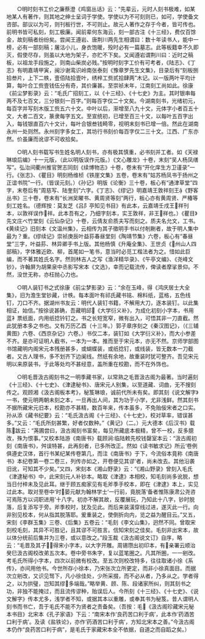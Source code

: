 <!-- { "loadSidebar": true } -->
　　○明时刻书工价之廉蔡澄《鸡窗丛话》云：“先辈云，元时人刻书极难，如某地某人有著作，则其地之绅士呈词于学使。学使以为不可刻则已，如可，学使备文咨部。部议以为可，则刊板行世，不可则止。故元人著作之存于今者，皆可传也。前明书皆可私刻，刻工极廉。闻前辈何东海云，刻一部古注《十三经》，费仅百馀金，故刻稿者纷纷矣。尝闻王遵岩、唐荆川两先生相谓曰：数十年读书人，能中一榜，必有一部刻稿；屠沽小儿，身衣饱暖，殁时必有一篇墓志。此等板籍幸不久即灭，假使尽存，则虽以大地为架子，亦贮不下矣。又闻遵岩谓荆川曰：近时之稿板，以祖龙手段施之，则南山柴炭必贱。”按明时刻字工价有可考者，《陆志》、《丁志》有明嘉靖甲寅，闽沙谢鸾识岭南张泰刻《豫章罗先生文集》，目录后有“刻板捌拾叁片，上下二帙，壹佰陆拾壹叶，绣梓工赀贰拾肆两”木记。以一版两叶平均计算，每叶合工赀壹钱伍分有奇，其价廉甚。至崇祯末年，江南刻工尚如此。徐康《前尘梦影录》云：“毛氏广招刻工，以《十三经》、《十七史》为主。其时银串每两不及七百文，三分银刻一百字。”则每百字仅二十文矣。今湖南刻书，光绪初元，每百字并写刻木版工赀五六十文。中叶以后，渐增至八九十文，元体字小者百五十文，大者二百文，篆隶每字五文。至宣统初，已增至百三十文，以每叶五百字出入，每钱银直百六十文计，每叶合银叁钱畸零，视明末刻书已增一倍。然此在湖南永州一处则然。永州刻字多女工，其坊行书刻价每百字仅二三十文。江西、广东亦然。价虽廉而讹谬不可收拾矣。

　　○明人刻书载写书生姓名明人刻书，亦有极其慎重，必书刻并工者。如《天禄琳琅后编》十一元版，（此以明版误作元版。）《文心雕龙》十卷，末刻“吴人杨凤缮写”。弘治间衢州推官贺志同刻《续博物志》十卷，卷末有“开化庠生方卫谨录”一行。《张志》、《瞿目》明刻杨维桢《铁崖文集》五卷，卷末有“姑苏杨凤书于扬州之正谊书院”一行。（皆误元刻。）《孙记》明版《论衡》三十卷，板心有“通津草堂”四字，末卷后有“周慈写、陆奎刻”六字。《丁志》、《缪记》明嘉靖王敦祥刻王《野客丛书》三十卷，卷末有“长洲吴曜书、黄周贤等刻”两行，板心亦有黄周贤、严椿等刻工姓名。（德辉按：莫友芝《吕阝亭知见书目》有此本，云嘉靖壬戌王祥刊本，以敦祥误作祥。此本吾有之，乃细字刻本，实王敦祥，非王祥也。）《瞿目》先文庄べ竹堂刻《云仙杂记》十卷，云倩友俞质夫写而刻之。质夫名允文，工书。《黄续记》旧刻本《文温州集》，云相传为其子徵明手书以付剞劂者，故于明人集中最为？重。《缪续记》崇祯庚辰叶益荪春昼堂刻《陶靖节集》六卷，板心有“春昼堂”三字，叶益荪、林异卿手书上版。其他杨慎《升庵全集》、王世贞《州山人四部稿》，字体雅近欧、柳，首尾如一笔书，意当时必觅工楷法者为之。惜如此巨编，而不著其姓氏名字。然则林吉人之写《渔洋精华录》、《午亭文编》、《尧峰文钞》，许翰屏为胡果泉中丞影写宋本《文选》，幸而记载流传，俾读者摩挲景仰。不然，没世无称，亦枉抛心力也。

　　○明人装钉书之式徐康《前尘梦影录》云：“余在玉峰，得《鸿庆居士大全集》，旧为澹生堂钞藏，计帙。每本面叶有祁氏藏书铭、棉料纸，蓝格，五色线钉，刀口不齐。据湖州书友云：明代人装钉书籍，不解用大刀，逐本装钉。以此集相证，始信。”按徐说甚确，吾藏明邱《大学衍义补》，为成化初刻小字本，书用蓝衤票纸面，内用纸捻钤钉之。书之长短宽窄，微有出入，可悟其非一刀直截。然此犹册本多之书也。又有万历乙酉（十三年。）郭子章序刻之《秦汉图记》，（《三辅黄图》六卷、《西京杂记》六卷。）书仅二本，装钉如《大学衍义补》，而大小参差不齐。是亦可证明人截书，一本为一本。推而至于宋元本，亦无不然。京师学部图书馆藏明内阁宋元本残册甚多，或蝴蝶装，或纸捻钉，或线装，皆无数本一刀截者。又古人理书，多不划齐下边阑线。然纸有余地，故重装时犹可整齐。吾见宋元明以来原装书，于此等处均不甚经意，盖所重在校勘，而不在外饰也。

　　○明毛晋汲古阁刻书之一明季藏书家，以常熟之毛晋汲古阁为最著。当时遍刻《十三经》、《十七史》、《津逮秘书》、唐宋元人别集，以至道藏、词曲，无不搜刻传之。观顾湘《汲古阁板本考》，秘笈琳琅，诚前代所未有矣。即其刻《说文解字》一书，使元明两朝未刻之本，一旦再出人间，其为功于小学，尤非浅鲜。然其刻书不据所藏宋元旧本，校勘亦不甚精，数百年来，传本虽多，不免贻佞宋者之口实。孙从添《藏书纪要》云：“毛氏汲古阁《十三经》、《十七史》，校对草率，错误甚多。”又云：“毛氏所刻甚繁，好者仅数种。”《黄记》（二。）元大德本《后汉书》载陈跋云：“荛圃尝曰，汲古阁刻书富矣，每见所藏底本极精，曾不一校，反多臆改，殊为恨事。”又校本陆游《南唐书》载顾涧临陆敕先校钱罄室本云：“汲古阁初刻《南唐书》，舛误特甚，此再刻者，已多所改正。然如《读书敏求记》所云‘卷例俱遵史汉体，首行书某纪某传卷第几，而注《南唐书》于下，今流俗本竟称《南唐书》本纪卷第一卷二卷三，列传亦如之，开卷便见其谬’者，尚未改去。其他沿袭旧讹，可知其不少矣。”又四，宋刻本《湘山野录》云：“《湘山野录》曾刻入毛氏《津逮秘书》中，此宋刻元人补钞本。略取《津逮》本相校，知毛刻尚多讹脱，想当日付梓未及见此耳。继于顾五痴家见有毛斧季手校本，即在《津逮》本上，实见过此本。取对至卷中‘时晏元献为翰林学士’一行前，竟脱落‘备者惟陈康肃公尧咨可焉陈方以词职进用’十八字。初亦不解其故，反覆展玩，乃知此十八字，钞时脱落，后复添写于旁。斧季校时，犹及见此。而后来装潢穿线过进，遂灭此一行。向非别见校本，何从指其脱落耶。爰重装之，使倒折向内，览之益为醒目云。”又五，宋刻《李群玉集》三卷、《后集》五卷云：“毛刻《李文山集》，迥然不同。曾取宋刻校毛刻，其异不可胜记，且其谬不可胜言。信知宋刻之佳矣。毛刻非出宋本，故以体分统前后集并为三卷，或以意改之。”段玉裁《汲古阁说文订》自序，略云：“毛晋及其子，得宋小字本，以大字开雕。周锡瓒出初印本，有亲署云顺治癸巳汲古阁校改弟五次本。卷中旁书朱字，复以蓝笔圈之。凡其所圈，一一剜改。考毛氏所得小字本，四次以前微有校改。至五次则校改特多，往往取诸小徐《系传》，亦间用他书。今世所存小徐本，乃宋张次立所更定，而非小徐真面目。而据次立剜改，又识见驽下，凡小徐佳处，少所采掇，而不必从者，乃多从之。学者得之，以为拱璧，岂知其缪多端哉。”略举黄、顾、陈、段诸家所纠，则其刻书之功，非独不能掩过，而且流传谬种，贻误后人。今所刻《十三经》、《十七史》、《说文解字》传本尤多，浅学者不知，或据其本以重雕，或奉其书为秘笈。昔人谓明人刻书而书亡，吾于毛氏不能不为贤者之责备矣。（吾按：毛《汲古阁珍藏宋元秘本书目》北宋本《孔子家语》下云：“南宋本作‘良药苦口利于病’，此本作‘药酒苦口利于病’。及读《盐铁论》，亦作‘药酒苦口利于病’，方知北宋本之善。”今汲古阁本仍作“良药苦口利于病”，是毛氏于家藏宋本全不依据，自道之而自蹈之矣。）

